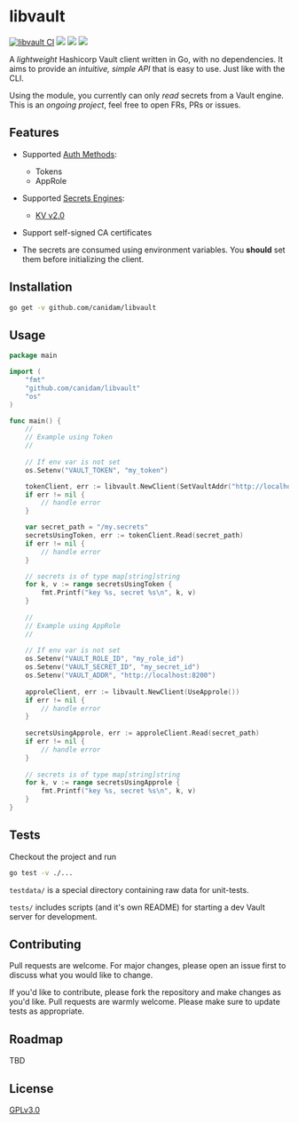 # libvault

[![libvault CI](https://github.com/canidam/libvault/actions/workflows/ci.yml/badge.svg?branch=master)](https://github.com/canidam/libvault/actions/workflows/ci.yml) ![](https://img.shields.io/badge/Go-1.14%2B-informational) ![](https://img.shields.io/github/license/canidam/libvault) ![](https://img.shields.io/twitter/url?style=social&url=https%3A%2F%2Fgithub.com%2Fcanidam%2Flibvault)

A *lightweight* Hashicorp Vault client written in Go, with no dependencies.
It aims to provide an *intuitive, simple API* that is easy to use. Just like with the CLI.

Using the module, you currently can only *read* secrets from a Vault engine. This is an *ongoing project*,
feel free to open FRs, PRs or issues.

## Features

- Supported [Auth Methods](https://www.vaultproject.io/docs/auth):
    - Tokens
    - AppRole
    

- Supported [Secrets Engines](https://www.vaultproject.io/docs/secrets):
    - [KV v2.0](https://www.vaultproject.io/docs/secrets/kv/kv-v2)
    

- Support self-signed CA certificates
- The secrets are consumed using environment variables. You **should** set them before initializing the client.


## Installation
```bash
go get -v github.com/canidam/libvault
```

## Usage
```go
package main

import (
	"fmt"
	"github.com/canidam/libvault"
	"os"
)

func main() {
	//
	// Example using Token
	//
	
	// If env var is not set
	os.Setenv("VAULT_TOKEN", "my_token")

	tokenClient, err := libvault.NewClient(SetVaultAddr("http://localhost:8200"))
	if err != nil {
		// handle error
	}

	var secret_path = "/my.secrets"
	secretsUsingToken, err := tokenClient.Read(secret_path)
	if err != nil {
		// handle error
	}

	// secrets is of type map[string]string
	for k, v := range secretsUsingToken {
		fmt.Printf("key %s, secret %s\n", k, v)
	}
	
	//
	// Example using AppRole
	//
	
	// If env var is not set
	os.Setenv("VAULT_ROLE_ID", "my_role_id")	
	os.Setenv("VAULT_SECRET_ID", "my_secret_id")	
	os.Setenv("VAULT_ADDR", "http://localhost:8200")
	
	approleClient, err := libvault.NewClient(UseApprole())
	if err != nil { 
		// handle error
	}
        
	secretsUsingApprole, err := approleClient.Read(secret_path)
	if err != nil {
		// handle error
	}
  
	// secrets is of type map[string]string
	for k, v := range secretsUsingApprole {
		fmt.Printf("key %s, secret %s\n", k, v)
	}
}
```

## Tests
Checkout the project and run
```bash
go test -v ./...
```

`testdata/` is a special directory containing raw data for unit-tests.

`tests/` includes scripts (and it's own README) for starting a dev Vault server for development.

## Contributing
Pull requests are welcome. For major changes, please open an issue first to discuss what you would like to change.

If you'd like to contribute, please fork the repository and make changes as you'd like. Pull requests are warmly welcome.
Please make sure to update tests as appropriate.


## Roadmap
TBD

## License
[GPLv3.0](https://choosealicense.com/licenses/gpl-3.0/)
